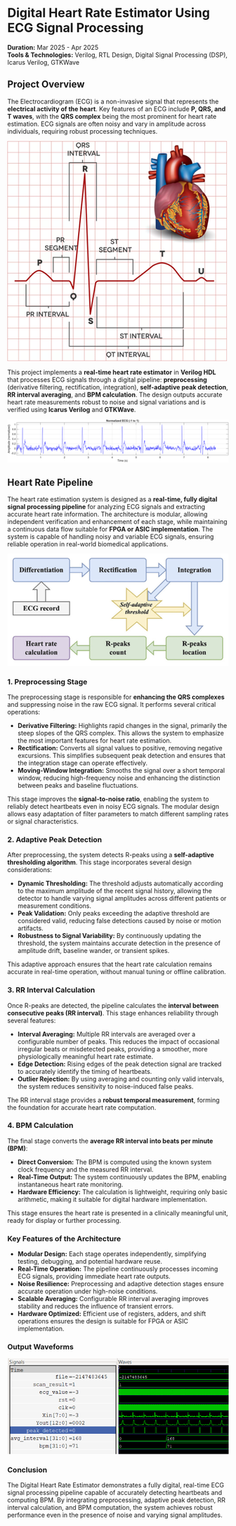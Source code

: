 # Digital Heart Rate Estimator Using ECG Signal Processing

**Duration:** Mar 2025 - Apr 2025  
**Tools & Technologies:** Verilog, RTL Design, Digital Signal Processing (DSP), Icarus Verilog, GTKWave

## Project Overview

The Electrocardiogram (ECG) is a non-invasive signal that represents the **electrical activity of the heart**. Key features of an ECG include **P, QRS, and T waves**, with the **QRS complex** being the most prominent for heart rate estimation. ECG signals are often noisy and vary in amplitude across individuals, requiring robust processing techniques.  

<img src="ECG-heart.png" alt="ECG-Heart" width="500"/>


This project implements a **real-time heart rate estimator** in **Verilog HDL** that processes ECG signals through a digital pipeline: **preprocessing** (derivative filtering, rectification, integration), **self-adaptive peak detection**, **RR interval averaging**, and **BPM calculation**. The design outputs accurate heart rate measurements robust to noise and signal variations and is verified using **Icarus Verilog** and **GTKWave**.  

![Heart Rate Pipeline](ecg_signal.png)

## Heart Rate Pipeline

The heart rate estimation system is designed as a **real-time, fully digital signal processing pipeline** for analyzing ECG signals and extracting accurate heart rate information. The architecture is modular, allowing independent verification and enhancement of each stage, while maintaining a continuous data flow suitable for **FPGA or ASIC implementation**. The system is capable of handling noisy and variable ECG signals, ensuring reliable operation in real-world biomedical applications.

![Heart Rate Pipeline](pipeline.png)

### 1. Preprocessing Stage

The preprocessing stage is responsible for **enhancing the QRS complexes** and suppressing noise in the raw ECG signal. It performs several critical operations:

* **Derivative Filtering:** Highlights rapid changes in the signal, primarily the steep slopes of the QRS complex. This allows the system to emphasize the most important features for heart rate estimation.
* **Rectification:** Converts all signal values to positive, removing negative excursions. This simplifies subsequent peak detection and ensures that the integration stage can operate effectively.
* **Moving-Window Integration:** Smooths the signal over a short temporal window, reducing high-frequency noise and enhancing the distinction between peaks and baseline fluctuations.

This stage improves the **signal-to-noise ratio**, enabling the system to reliably detect heartbeats even in noisy ECG signals. The modular design allows easy adaptation of filter parameters to match different sampling rates or signal characteristics.

### 2. Adaptive Peak Detection

After preprocessing, the system detects R-peaks using a **self-adaptive thresholding algorithm**. This stage incorporates several design considerations:

* **Dynamic Thresholding:** The threshold adjusts automatically according to the maximum amplitude of the recent signal history, allowing the detector to handle varying signal amplitudes across different patients or measurement conditions.
* **Peak Validation:** Only peaks exceeding the adaptive threshold are considered valid, reducing false detections caused by noise or motion artifacts.
* **Robustness to Signal Variability:** By continuously updating the threshold, the system maintains accurate detection in the presence of amplitude drift, baseline wander, or transient spikes.

This adaptive approach ensures that the heart rate calculation remains accurate in real-time operation, without manual tuning or offline calibration.

### 3. RR Interval Calculation

Once R-peaks are detected, the pipeline calculates the **interval between consecutive peaks (RR interval)**. This stage enhances reliability through several features:

* **Interval Averaging:** Multiple RR intervals are averaged over a configurable number of peaks. This reduces the impact of occasional irregular beats or misdetected peaks, providing a smoother, more physiologically meaningful heart rate estimate.
* **Edge Detection:** Rising edges of the peak detection signal are tracked to accurately identify the timing of heartbeats.
* **Outlier Rejection:** By using averaging and counting only valid intervals, the system reduces sensitivity to noise-induced false peaks.

The RR interval stage provides a **robust temporal measurement**, forming the foundation for accurate heart rate computation.

### 4. BPM Calculation

The final stage converts the **average RR interval into beats per minute (BPM)**:

* **Direct Conversion:** The BPM is computed using the known system clock frequency and the measured RR interval.
* **Real-Time Output:** The system continuously updates the BPM, enabling instantaneous heart rate monitoring.
* **Hardware Efficiency:** The calculation is lightweight, requiring only basic arithmetic, making it suitable for digital hardware implementation.

This stage ensures the heart rate is presented in a clinically meaningful unit, ready for display or further processing.

### Key Features of the Architecture

* **Modular Design:** Each stage operates independently, simplifying testing, debugging, and potential hardware reuse.
* **Real-Time Operation:** The pipeline continuously processes incoming ECG signals, providing immediate heart rate outputs.
* **Noise Resilience:** Preprocessing and adaptive detection stages ensure accurate operation under high-noise conditions.
* **Scalable Averaging:** Configurable RR interval averaging improves stability and reduces the influence of transient errors.
* **Hardware Optimized:** Efficient use of registers, adders, and shift operations ensures the design is suitable for FPGA or ASIC implementation.

### Output Waveforms

![Heart Rate Pipeline](output.png)


### Conclusion

The Digital Heart Rate Estimator demonstrates a fully digital, real-time ECG signal processing pipeline capable of accurately detecting heartbeats and computing BPM. By integrating preprocessing, adaptive peak detection, RR interval calculation, and BPM computation, the system achieves robust performance even in the presence of noise and varying signal amplitudes.

